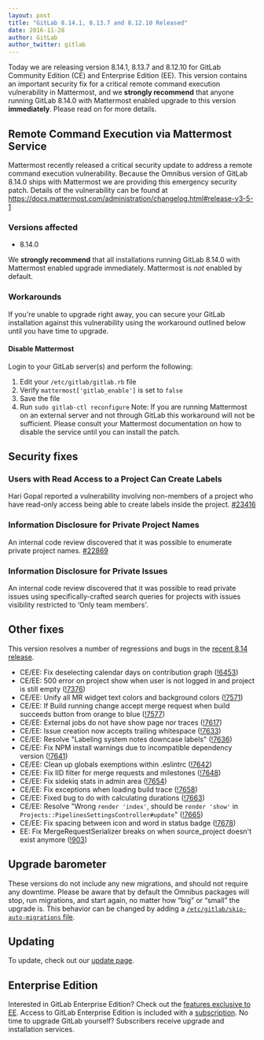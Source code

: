 ```yaml
---
layout: post
title: "GitLab 8.14.1, 8.13.7 and 8.12.10 Released"
date: 2016-11-28
author: GitLab
author_twitter: gitlab
---
```

Today we are releasing version 8.14.1, 8.13.7 and 8.12.10 for GitLab Community Edition (CE) and
Enterprise Edition (EE).
This version contains an important security fix for a critical remote command
execution vulnerability in Mattermost, and we **strongly recommend** that anyone
running GitLab 8.14.0 with Mattermost enabled upgrade to this version
**immediately**.
Please read on for more details.
<!-- more -->
## Remote Command Execution via Mattermost Service
Mattermost recently released a critical security update to address a remote
command execution vulnerability. Because the Omnibus version of GitLab 8.14.0
ships with Mattermost we are providing this emergency security patch.
Details of the vulnerability can be found at https://docs.mattermost.com/administration/changelog.html#release-v3-5-1
### Versions affected
- 8.14.0

We **strongly recommend** that all installations running GitLab 8.14.0 with
Mattermost enabled upgrade immediately. Mattermost is *not* enabled by default.
### Workarounds
If you're unable to upgrade right away, you can secure your GitLab installation
against this vulnerability using the workaround outlined below until you have
time to upgrade.
#### Disable Mattermost
Login to your GitLab server(s) and perform the following:
1. Edit your `/etc/gitlab/gitlab.rb` file
1. Verify `mattermost['gitlab_enable']` is set to `false`
1. Save the file
1. Run `sudo gitlab-ctl reconfigure`
Note: If you are running Mattermost on an external server and not through GitLab
this workaround will not be sufficient. Please consult your Mattermost
documentation on how to disable the service until you can install the patch.

## Security fixes

### Users with Read Access to a Project Can Create Labels
Hari Gopal reported a vulnerability involving non-members of a project who have
read-only access being able to create labels inside the project. [#23416](https://gitlab.com/gitlab-org/gitlab-ce/issues/23416)
### Information Disclosure for Private Project Names
An internal code review discovered that it was possible to enumerate private
project names. [#22869](https://gitlab.com/gitlab-org/gitlab-ce/issues/22869)
### Information Disclosure for Private Issues
An internal code review discovered that it was possible to read private issues
using specifically-crafted search queries for projects with issues visibility
restricted to ‘Only team members'.

## Other fixes

This version resolves a number of regressions and bugs in the [recent 8.14 release](https://about.gitlab.com/2016/11/22/gitlab-8-14-released/).
- CE/EE: Fix deselecting calendar days on contribution graph ([!6453](https://gitlab.com/gitlab-org/gitlab-ce/merge_requests/6453))
- CE/EE: 500 error on project show when user is not logged in and project is still empty ([!7376](https://gitlab.com/gitlab-org/gitlab-ce/merge_requests/7376))
- CE/EE: Unify all MR widget text colors and background colors ([!7571](https://gitlab.com/gitlab-org/gitlab-ce/merge_requests/7571))
- CE/EE: If Build running change accept merge request when build succeeds button from orange to blue ([!7577](https://gitlab.com/gitlab-org/gitlab-ce/merge_requests/7577))
- CE/EE: External jobs do not have show page nor traces ([!7617](https://gitlab.com/gitlab-org/gitlab-ce/merge_requests/7617))
- CE/EE: Issue creation now accepts trailing whitespace ([!7633](https://gitlab.com/gitlab-org/gitlab-ce/merge_requests/7633))
- CE/EE: Resolve "Labeling system notes downcase labels" ([!7636](https://gitlab.com/gitlab-org/gitlab-ce/merge_requests/7636))
- CE/EE: Fix NPM install warnings due to incompatible dependency version ([!7641](https://gitlab.com/gitlab-org/gitlab-ce/merge_requests/7641))
- CE/EE: Clean up globals exemptions within .eslintrc ([!7642](https://gitlab.com/gitlab-org/gitlab-ce/merge_requests/7642))
- CE/EE: Fix IID filter for merge requests and milestones ([!7648](https://gitlab.com/gitlab-org/gitlab-ce/merge_requests/7648))
- CE/EE: Fix sidekiq stats in admin area ([!7654](https://gitlab.com/gitlab-org/gitlab-ce/merge_requests/7654))
- CE/EE: Fix exceptions when loading build trace ([!7658](https://gitlab.com/gitlab-org/gitlab-ce/merge_requests/7658))
- CE/EE: Fixed bug to do with calculating durations ([!7663](https://gitlab.com/gitlab-org/gitlab-ce/merge_requests/7663))
- CE/EE: Resolve "Wrong `render 'index'`, should be `render 'show'` in `Projects::PipelinesSettingsController#update`" ([!7665](https://gitlab.com/gitlab-org/gitlab-ce/merge_requests/7665))
- CE/EE: Fix spacing between icon and word in status badge ([!7678](https://gitlab.com/gitlab-org/gitlab-ce/merge_requests/7678))
- EE: Fix MergeRequestSerializer breaks on  when source_project doesn't exist anymore ([!903](https://gitlab.com/gitlab-org/gitlab-ee/merge_requests/903))

## Upgrade barometer
These versions do not include any new migrations, and should not require any
downtime.
Please be aware that by default the Omnibus packages will stop, run migrations,
and start again, no matter how “big” or “small” the upgrade is. This behavior
can be changed by adding a [`/etc/gitlab/skip-auto-migrations`
file](http://doc.gitlab.com/omnibus/update/README.html).
## Updating
To update, check out our [update page](https://about.gitlab.com/update).
## Enterprise Edition
Interested in GitLab Enterprise Edition? Check out the [features exclusive to
EE](https://about.gitlab.com/features/#enterprise).
Access to GitLab Enterprise Edition is included with a
[subscription](https://about.gitlab.com/pricing/). No time to upgrade GitLab
yourself? Subscribers receive upgrade and installation services.
